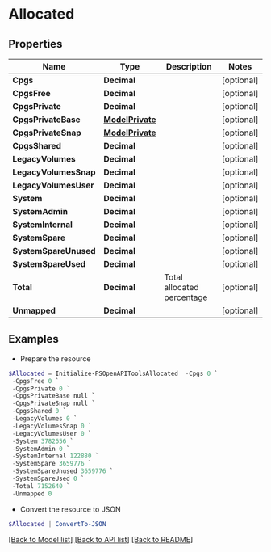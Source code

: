 # Allocated
## Properties

Name | Type | Description | Notes
------------ | ------------- | ------------- | -------------
**Cpgs** | **Decimal** |  | [optional] 
**CpgsFree** | **Decimal** |  | [optional] 
**CpgsPrivate** | **Decimal** |  | [optional] 
**CpgsPrivateBase** | [**ModelPrivate**](ModelPrivate.md) |  | [optional] 
**CpgsPrivateSnap** | [**ModelPrivate**](ModelPrivate.md) |  | [optional] 
**CpgsShared** | **Decimal** |  | [optional] 
**LegacyVolumes** | **Decimal** |  | [optional] 
**LegacyVolumesSnap** | **Decimal** |  | [optional] 
**LegacyVolumesUser** | **Decimal** |  | [optional] 
**System** | **Decimal** |  | [optional] 
**SystemAdmin** | **Decimal** |  | [optional] 
**SystemInternal** | **Decimal** |  | [optional] 
**SystemSpare** | **Decimal** |  | [optional] 
**SystemSpareUnused** | **Decimal** |  | [optional] 
**SystemSpareUsed** | **Decimal** |  | [optional] 
**Total** | **Decimal** | Total allocated percentage | [optional] 
**Unmapped** | **Decimal** |  | [optional] 

## Examples

- Prepare the resource
```powershell
$Allocated = Initialize-PSOpenAPIToolsAllocated  -Cpgs 0 `
 -CpgsFree 0 `
 -CpgsPrivate 0 `
 -CpgsPrivateBase null `
 -CpgsPrivateSnap null `
 -CpgsShared 0 `
 -LegacyVolumes 0 `
 -LegacyVolumesSnap 0 `
 -LegacyVolumesUser 0 `
 -System 3782656 `
 -SystemAdmin 0 `
 -SystemInternal 122880 `
 -SystemSpare 3659776 `
 -SystemSpareUnused 3659776 `
 -SystemSpareUsed 0 `
 -Total 7152640 `
 -Unmapped 0
```

- Convert the resource to JSON
```powershell
$Allocated | ConvertTo-JSON
```

[[Back to Model list]](../README.md#documentation-for-models) [[Back to API list]](../README.md#documentation-for-api-endpoints) [[Back to README]](../README.md)

